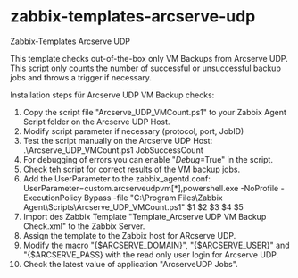 # zabbix-templates-arcserve-udp
Zabbix-Templates Arcserve UDP

This template checks out-of-the-box only VM Backups from Arcserve UDP.
This script only counts the number of successful or unsuccessful backup jobs and  throws a trigger if necessary.

Installation steps für Arcserve UDP VM Backup checks:

1. Copy the script file "Arcserve_UDP_VMCount.ps1" to your Zabbix Agent Script folder on the Arcserve UDP Host.
2. Modify script parameter if necessary (protocol, port, JobID)
3. Test the script manually on the Arcserve UDP Host:
   .\Arcserve_UDP_VMCount.ps1 <domain> <username> <password> JobSuccessCount <hostname or ip>
5. For debugging of errors you can enable "$Debug=$True" in the script.
6. Check teh script for correct results of the VM backup jobs.
7. Add the UserParameter to the zabbix_agentd.conf:
   UserParameter=custom.arcserveudpvm[*],powershell.exe -NoProfile -ExecutionPolicy Bypass -file "C:\Program Files\Zabbix Agent\Scripts\Arcserve_UDP_VMCount.ps1" $1 $2 $3 $4 $5
6. Import des Zabbix Template "Template_Arcserve UDP VM Backup Check.xml" to the Zabbix Server.
7. Assign the template to the Zabbix host for ARcserve UDP.
7. Modify the macro "{$ARCSERVE_DOMAIN}", "{$ARCSERVE_USER}" and "{$ARCSERVE_PASS} with the read only user login for Arcserve UDP.
8. Check the latest value of application "ArcserveUDP Jobs".
